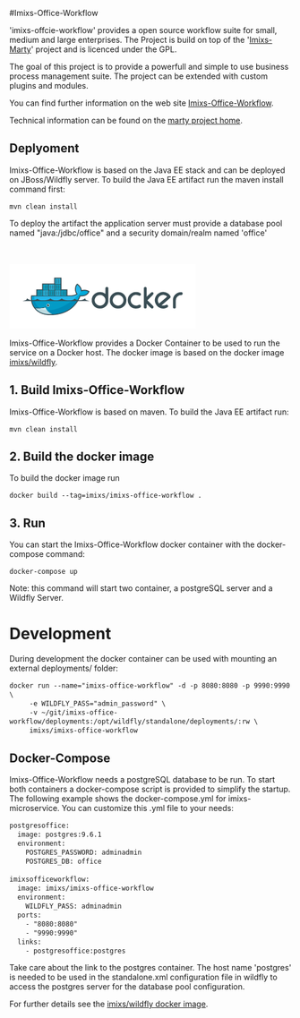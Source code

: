 #Imixs-Office-Workflow

'imixs-offcie-workflow' provides a open source workflow suite for small, medium and large enterprises.
The Project is build on top of the '[Imixs-Marty](https://github.com/imixs/imixs-marty)' project and is licenced under the GPL.  

The goal of this project is to provide a powerfull and simple to use business process management suite. The project can be extended with custom plugins and modules. 

You can find further information on the web site [Imixs-Office-Workflow](http://www.office-workflow.de).

Technical information can be found on the [marty project home](http://www.imixs.org/marty).

## Deplyoment
Imixs-Office-Workflow is based on the Java EE stack and can be deployed on JBoss/Wildfly server.
To build the Java EE artifact run the maven install command first:

	mvn clean install

To deploy the artifact the application server must provide a database pool named "java:/jdbc/office" and a security domain/realm named 'office'


<br /><br /><img src="small_h-trans.png" />


Imixs-Office-Workflow provides a Docker Container to be used to run the service on a Docker host. 
The docker image is based on the docker image [imixs/wildfly](https://hub.docker.com/r/imixs/wildfly/).


## 1. Build Imixs-Office-Workflow

Imixs-Office-Workflow is based on maven. To build the Java EE artifact run:

	mvn clean install

## 2. Build the docker image
To build the docker image run

	docker build --tag=imixs/imixs-office-workflow .


## 3. Run 
You can start the Imixs-Office-Workflow docker container with the docker-compose command:

	docker-compose up

Note: this command will start two container, a postgreSQL server and a Wildfly Server. 


# Development

During development the docker container can be used with mounting an external deployments/ folder:

	docker run --name="imixs-office-workflow" -d -p 8080:8080 -p 9990:9990 \
         -e WILDFLY_PASS="admin_password" \
         -v ~/git/imixs-office-workflow/deployments:/opt/wildfly/standalone/deployments/:rw \
         imixs/imixs-office-workflow

## Docker-Compose

Imixs-Office-Workflow needs a postgreSQL database to be run. To start both containers a docker-compose script is provided to simplify the startup. 
The following example shows the docker-compose.yml for imixs-microservice. You can customize this .yml file to your needs:

	postgresoffice:
	  image: postgres:9.6.1
	  environment:
	    POSTGRES_PASSWORD: adminadmin
	    POSTGRES_DB: office
	
	imixsofficeworkflow:
	  image: imixs/imixs-office-workflow
	  environment:
	    WILDFLY_PASS: adminadmin
	  ports:
	    - "8080:8080"
	    - "9990:9990"
	  links: 
	    - postgresoffice:postgres

 
Take care about the link to the postgres container. The host name 'postgres' is needed to be used in the standalone.xml configuration file in wildfly to access the postgres server for the database pool configuration.


For further details see the [imixs/wildfly docker image](https://hub.docker.com/r/imixs/wildfly/).

